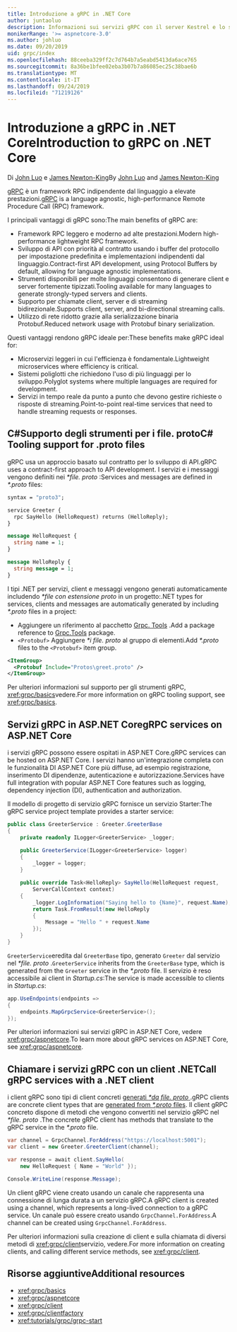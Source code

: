 ```yaml
---
title: Introduzione a gRPC in .NET Core
author: juntaoluo
description: Informazioni sui servizi gRPC con il server Kestrel e lo stack di ASP.NET Core.
monikerRange: '>= aspnetcore-3.0'
ms.author: johluo
ms.date: 09/20/2019
uid: grpc/index
ms.openlocfilehash: 88ceeba329ff2c7d764b7a5eabd5413da6ace765
ms.sourcegitcommit: 8a36be1bfee02eba3b07b7a86085ec25c38bae6b
ms.translationtype: MT
ms.contentlocale: it-IT
ms.lasthandoff: 09/24/2019
ms.locfileid: "71219126"
---
```

# <a name="introduction-to-grpc-on-net-core"></a><span data-ttu-id="ab169-103">Introduzione a gRPC in .NET Core</span><span class="sxs-lookup"><span data-stu-id="ab169-103">Introduction to gRPC on .NET Core</span></span>

<span data-ttu-id="ab169-104">Di [John Luo](https://github.com/juntaoluo) e [James Newton-King](https://twitter.com/jamesnk)</span><span class="sxs-lookup"><span data-stu-id="ab169-104">By [John Luo](https://github.com/juntaoluo) and [James Newton-King](https://twitter.com/jamesnk)</span></span>

<span data-ttu-id="ab169-105">[gRPC](https://grpc.io/docs/guides/) è un framework RPC indipendente dal linguaggio a elevate prestazioni.</span><span class="sxs-lookup"><span data-stu-id="ab169-105">[gRPC](https://grpc.io/docs/guides/) is a language agnostic, high-performance Remote Procedure Call (RPC) framework.</span></span>

<span data-ttu-id="ab169-106">I principali vantaggi di gRPC sono:</span><span class="sxs-lookup"><span data-stu-id="ab169-106">The main benefits of gRPC are:</span></span>
* <span data-ttu-id="ab169-107">Framework RPC leggero e moderno ad alte prestazioni.</span><span class="sxs-lookup"><span data-stu-id="ab169-107">Modern high-performance lightweight RPC framework.</span></span>
* <span data-ttu-id="ab169-108">Sviluppo di API con priorità al contratto usando i buffer del protocollo per impostazione predefinita e implementazioni indipendenti dal linguaggio.</span><span class="sxs-lookup"><span data-stu-id="ab169-108">Contract-first API development, using Protocol Buffers by default, allowing for language agnostic implementations.</span></span>
* <span data-ttu-id="ab169-109">Strumenti disponibili per molte linguaggi consentono di generare client e server fortemente tipizzati.</span><span class="sxs-lookup"><span data-stu-id="ab169-109">Tooling available for many languages to generate strongly-typed servers and clients.</span></span>
* <span data-ttu-id="ab169-110">Supporto per chiamate client, server e di streaming bidirezionale.</span><span class="sxs-lookup"><span data-stu-id="ab169-110">Supports client, server, and bi-directional streaming calls.</span></span>
* <span data-ttu-id="ab169-111">Utilizzo di rete ridotto grazie alla serializzazione binaria Protobuf.</span><span class="sxs-lookup"><span data-stu-id="ab169-111">Reduced network usage with Protobuf binary serialization.</span></span>

<span data-ttu-id="ab169-112">Questi vantaggi rendono gRPC ideale per:</span><span class="sxs-lookup"><span data-stu-id="ab169-112">These benefits make gRPC ideal for:</span></span>
* <span data-ttu-id="ab169-113">Microservizi leggeri in cui l'efficienza è fondamentale.</span><span class="sxs-lookup"><span data-stu-id="ab169-113">Lightweight microservices where efficiency is critical.</span></span>
* <span data-ttu-id="ab169-114">Sistemi poliglotti che richiedono l'uso di più linguaggi per lo sviluppo.</span><span class="sxs-lookup"><span data-stu-id="ab169-114">Polyglot systems where multiple languages are required for development.</span></span>
* <span data-ttu-id="ab169-115">Servizi in tempo reale da punto a punto che devono gestire richieste o risposte di streaming.</span><span class="sxs-lookup"><span data-stu-id="ab169-115">Point-to-point real-time services that need to handle streaming requests or responses.</span></span>

## <a name="c-tooling-support-for-proto-files"></a><span data-ttu-id="ab169-116">C#Supporto degli strumenti per i file. proto</span><span class="sxs-lookup"><span data-stu-id="ab169-116">C# Tooling support for .proto files</span></span>

<span data-ttu-id="ab169-117">gRPC usa un approccio basato sul contratto per lo sviluppo di API.</span><span class="sxs-lookup"><span data-stu-id="ab169-117">gRPC uses a contract-first approach to API development.</span></span> <span data-ttu-id="ab169-118">I servizi e i messaggi vengono definiti nei  *\*file. proto* :</span><span class="sxs-lookup"><span data-stu-id="ab169-118">Services and messages are defined in *\*.proto* files:</span></span>

```protobuf
syntax = "proto3";

service Greeter {
  rpc SayHello (HelloRequest) returns (HelloReply);
}

message HelloRequest {
  string name = 1;
}

message HelloReply {
  string message = 1;
}
```

<span data-ttu-id="ab169-119">I tipi .NET per servizi, client e messaggi vengono generati automaticamente includendo  *\*file con estensione proto* in un progetto:</span><span class="sxs-lookup"><span data-stu-id="ab169-119">.NET types for services, clients and messages are automatically generated by including *\*.proto* files in a project:</span></span>

* <span data-ttu-id="ab169-120">Aggiungere un riferimento al pacchetto [Grpc. Tools](https://www.nuget.org/packages/Grpc.Tools/) .</span><span class="sxs-lookup"><span data-stu-id="ab169-120">Add a package reference to [Grpc.Tools](https://www.nuget.org/packages/Grpc.Tools/) package.</span></span>
* <span data-ttu-id="ab169-121">`<Protobuf>` Aggiungere  *\*i file. proto* al gruppo di elementi.</span><span class="sxs-lookup"><span data-stu-id="ab169-121">Add *\*.proto* files to the `<Protobuf>` item group.</span></span>

```xml
<ItemGroup>
  <Protobuf Include="Protos\greet.proto" />
</ItemGroup>
```

<span data-ttu-id="ab169-122">Per ulteriori informazioni sul supporto per gli strumenti gRPC, <xref:grpc/basics>vedere.</span><span class="sxs-lookup"><span data-stu-id="ab169-122">For more information on gRPC tooling support, see <xref:grpc/basics>.</span></span>

## <a name="grpc-services-on-aspnet-core"></a><span data-ttu-id="ab169-123">Servizi gRPC in ASP.NET Core</span><span class="sxs-lookup"><span data-stu-id="ab169-123">gRPC services on ASP.NET Core</span></span>

<span data-ttu-id="ab169-124">i servizi gRPC possono essere ospitati in ASP.NET Core.</span><span class="sxs-lookup"><span data-stu-id="ab169-124">gRPC services can be hosted on ASP.NET Core.</span></span> <span data-ttu-id="ab169-125">I servizi hanno un'integrazione completa con le funzionalità DI ASP.NET Core più diffuse, ad esempio registrazione, inserimento DI dipendenze, autenticazione e autorizzazione.</span><span class="sxs-lookup"><span data-stu-id="ab169-125">Services have full integration with popular ASP.NET Core features such as logging, dependency injection (DI), authentication and authorization.</span></span>

<span data-ttu-id="ab169-126">Il modello di progetto di servizio gRPC fornisce un servizio Starter:</span><span class="sxs-lookup"><span data-stu-id="ab169-126">The gRPC service project template provides a starter service:</span></span>

```csharp
public class GreeterService : Greeter.GreeterBase
{
    private readonly ILogger<GreeterService> _logger;

    public GreeterService(ILogger<GreeterService> logger)
    {
        _logger = logger;
    }

    public override Task<HelloReply> SayHello(HelloRequest request,
        ServerCallContext context)
    {
        _logger.LogInformation("Saying hello to {Name}", request.Name);
        return Task.FromResult(new HelloReply 
        {
            Message = "Hello " + request.Name
        });
    }
}
```

<span data-ttu-id="ab169-127">`GreeterService`eredita dal `GreeterBase` tipo, generato `Greeter` dal servizio nel  *\*file. proto* .</span><span class="sxs-lookup"><span data-stu-id="ab169-127">`GreeterService` inherits from the `GreeterBase` type, which is generated from the `Greeter` service in the *\*.proto* file.</span></span> <span data-ttu-id="ab169-128">Il servizio è reso accessibile ai client in *Startup.cs*:</span><span class="sxs-lookup"><span data-stu-id="ab169-128">The service is made accessible to clients in *Startup.cs*:</span></span>

```csharp
app.UseEndpoints(endpoints =>
{
    endpoints.MapGrpcService<GreeterService>();
});
```

<span data-ttu-id="ab169-129">Per ulteriori informazioni sui servizi gRPC in ASP.NET Core, vedere <xref:grpc/aspnetcore>.</span><span class="sxs-lookup"><span data-stu-id="ab169-129">To learn more about gRPC services on ASP.NET Core, see <xref:grpc/aspnetcore>.</span></span>

## <a name="call-grpc-services-with-a-net-client"></a><span data-ttu-id="ab169-130">Chiamare i servizi gRPC con un client .NET</span><span class="sxs-lookup"><span data-stu-id="ab169-130">Call gRPC services with a .NET client</span></span>

<span data-ttu-id="ab169-131">i client gRPC sono tipi di client concreti [generati  *\*da file. proto* ](xref:grpc/basics#generated-c-assets).</span><span class="sxs-lookup"><span data-stu-id="ab169-131">gRPC clients are concrete client types that are [generated from *\*.proto* files](xref:grpc/basics#generated-c-assets).</span></span> <span data-ttu-id="ab169-132">Il client gRPC concreto dispone di metodi che vengono convertiti nel servizio gRPC nel  *\*file. proto* .</span><span class="sxs-lookup"><span data-stu-id="ab169-132">The concrete gRPC client has methods that translate to the gRPC service in the *\*.proto* file.</span></span>

```csharp
var channel = GrpcChannel.ForAddress("https://localhost:5001");
var client = new Greeter.GreeterClient(channel);

var response = await client.SayHello(
    new HelloRequest { Name = "World" });

Console.WriteLine(response.Message);
```

<span data-ttu-id="ab169-133">Un client gRPC viene creato usando un canale che rappresenta una connessione di lunga durata a un servizio gRPC.</span><span class="sxs-lookup"><span data-stu-id="ab169-133">A gRPC client is created using a channel, which represents a long-lived connection to a gRPC service.</span></span> <span data-ttu-id="ab169-134">Un canale può essere creato usando `GrpcChannel.ForAddress`.</span><span class="sxs-lookup"><span data-stu-id="ab169-134">A channel can be created using `GrpcChannel.ForAddress`.</span></span>

<span data-ttu-id="ab169-135">Per ulteriori informazioni sulla creazione di client e sulla chiamata di diversi metodi di <xref:grpc/client>servizio, vedere.</span><span class="sxs-lookup"><span data-stu-id="ab169-135">For more information on creating clients, and calling different service methods, see <xref:grpc/client>.</span></span>

## <a name="additional-resources"></a><span data-ttu-id="ab169-136">Risorse aggiuntive</span><span class="sxs-lookup"><span data-stu-id="ab169-136">Additional resources</span></span>

* <xref:grpc/basics>
* <xref:grpc/aspnetcore>
* <xref:grpc/client>
* <xref:grpc/clientfactory>
* <xref:tutorials/grpc/grpc-start>
